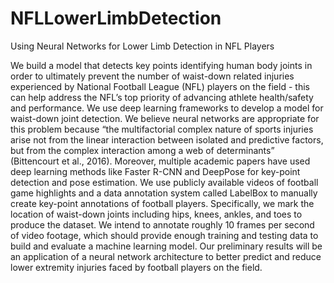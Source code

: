 # NFLLowerLimbDetection
Using Neural Networks for Lower Limb Detection in NFL Players

We build a model that detects key points identifying human body joints in order to ultimately prevent the number of waist-down related injuries experienced by National Football League (NFL) players on the field - this can help address the NFL’s top priority of advancing athlete health/safety and performance. We use deep learning frameworks to develop a model for waist-down joint detection. We believe neural networks are appropriate for this problem because “the multifactorial complex nature of sports injuries arise not from the linear interaction between isolated and predictive factors, but from the complex interaction among a web of determinants” (Bittencourt et al., 2016). Moreover, multiple academic papers have used deep learning methods like Faster R-CNN and DeepPose for key-point detection and pose estimation. We use publicly available videos of football game highlights and a data annotation system called LabelBox to manually create key-point annotations of football players. Specifically, we mark the location of waist-down joints including hips, knees, ankles, and toes to produce the dataset. We intend to annotate roughly 10 frames per second of video footage, which should provide enough training and testing data to build and evaluate a machine learning model. Our preliminary results will be an application of a neural network architecture to better predict and reduce lower extremity injuries faced by football players on the field.

